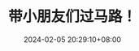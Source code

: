 ---
title: 带小朋友们过马路！
date: 2024-02-05 20:29:10+08:00
id: 20240205_20C
coverId: crossing-guard-joe-2024A
themeColor: "#fff15b"
videoParts:
  - https://www.ilanzou.com/s/mrNzjLaA
  - https://www.ilanzou.com/s/s8PzjLCD
---